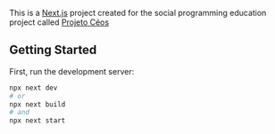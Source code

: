 This is a [Next.js](https://nextjs.org/) project created for the social programming education project called [Projeto Céos](https://www.notion.so/Projeto-C-os-Dev-Aprendiz-265d9164a0704b85a365b8826ac56116)


## Getting Started

First, run the development server:

```bash
npx next dev
# or
npx next build
# and
npx next start
```
